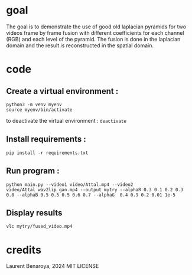 # goal
The goal is to demonstrate the use of good old laplacian pyramids for two videos frame by frame fusion with different coefficients for each channel (RGB) and each level of the pyramid. The fusion is done in the laplacian domain and the result is reconstructed in the spatial domain.
# code

## Create a virtual environment :
```
python3 -m venv myenv
source myenv/bin/activate
```
to deactivate the virtual environment :
`deactivate`

## Install requirements :
`pip install -r requirements.txt`

## Run program :

`python main.py --video1 video/Attal.mp4 --video2 video/Attal_wav2lip_gan.mp4 --output mytry --alphaR 0.3 0.1 0.2 0.3 0.8 --alphaB 0.5 0.5 0.5 0.6 0.7 --alphaG  0.4 0.9 0.2 0.01 1e-5`

## Display results

`vlc mytry/fused_video.mp4`

# credits
Laurent Benaroya, 2024
MIT LICENSE